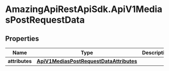 # AmazingApiRestApiSdk.ApiV1MediasPostRequestData

## Properties

Name | Type | Description | Notes
------------ | ------------- | ------------- | -------------
**attributes** | [**ApiV1MediasPostRequestDataAttributes**](ApiV1MediasPostRequestDataAttributes.md) |  | 


